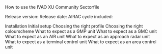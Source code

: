 How to use the IVAO XU Community Sectorfile

Release version:
Release date: 
AIRAC cycle included:

Installation
Initial setup
Choosing the right profile
Choosing the right colourscheme
What to expect as a GMP unit
What to expect as a GMC unit
What to expect as an AIR unit
What to expect as an approach radar unit
What to expect as a terminal control unit
What to expect as an area control unit
